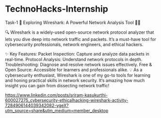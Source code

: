 # TechnoHacks-Internship

Task-1
🚀 Exploring Wireshark: A Powerful Network Analysis Tool 🕵‍♂

🔍 Wireshark is a widely-used open-source network protocol analyzer that lets you dive deep into network traffic and packets. It’s a must-have tool for cybersecurity professionals, network engineers, and ethical hackers.

✨ Key Features:
Packet Inspection: Capture and analyze data packets in real-time.
Protocol Analysis: Understand network protocols in depth.
Troubleshooting: Diagnose and resolve network issues effectively.
Free & Open Source: Accessible for learners and professionals alike.
💡 As a cybersecurity enthusiast, Wireshark is one of my go-to tools for learning and honing practical skills in network security. It’s amazing how much insight you can gain from dissecting network traffic!

https://www.linkedin.com/posts/sriram-kasukurthi-600027275_cybersecurity-ethicalhacking-wireshark-activity-7284906144039342082-ygeX?utm_source=share&utm_medium=member_desktop
